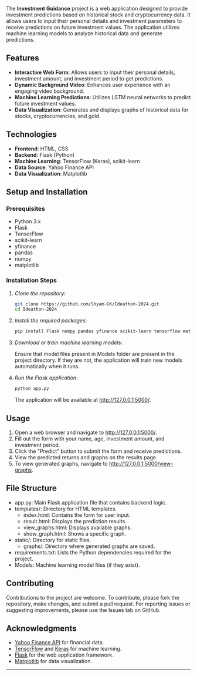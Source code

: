 The **Investment Guidance** project is a web application designed to provide investment predictions based on historical stock and cryptocurrency data. It allows users to input their personal details and investment parameters to receive predictions on future investment values. The application utilizes machine learning models to analyze historical data and generate predictions.

## Features

- **Interactive Web Form**: Allows users to input their personal details, investment amount, and investment period to get predictions.
- **Dynamic Background Video**: Enhances user experience with an engaging video background.
- **Machine Learning Predictions**: Utilizes LSTM neural networks to predict future investment values.
- **Data Visualization**: Generates and displays graphs of historical data for stocks, cryptocurrencies, and gold.

## Technologies

- **Frontend**: HTML, CSS
- **Backend**: Flask (Python)
- **Machine Learning**: TensorFlow (Keras), scikit-learn
- **Data Source**: Yahoo Finance API
- **Data Visualization**: Matplotlib

## Setup and Installation

### Prerequisites

- Python 3.x
- Flask
- TensorFlow
- scikit-learn
- yfinance
- pandas
- numpy
- matplotlib

### Installation Steps

1. *Clone the repository*:

    ```bash
    git clone https://github.com/Shyam-GK/Ideathon-2024.git
    cd Ideathon-2024
    ```
    
2. *Install the required packages*:

    ```bash
    pip install Flask numpy pandas yfinance scikit-learn tensorflow matplotlib
    ```
    

3. *Download or train machine learning models*:

    Ensure that model files present in Models folder are present in the project directory. If they are not, the application will train new models automatically when it runs.

4. *Run the Flask application*:

    ```bash
    python app.py
    ```
    

    The application will be available at http://127.0.0.1:5000/.

## Usage

1. Open a web browser and navigate to http://127.0.0.1:5000/.
2. Fill out the form with your name, age, investment amount, and investment period.
3. Click the "Predict" button to submit the form and receive predictions.
4. View the predicted returns and graphs on the results page.
5. To view generated graphs, navigate to http://127.0.0.1:5000/view-graphs.

## File Structure

- app.py: Main Flask application file that contains backend logic.
- templates/: Directory for HTML templates.
  - index.html: Contains the form for user input.
  - result.html: Displays the prediction results.
  - view_graphs.html: Displays available graphs.
  - show_graph.html: Shows a specific graph.
- static/: Directory for static files.
  - graphs/: Directory where generated graphs are saved.
- requirements.txt: Lists the Python dependencies required for the project.
- Models: Machine learning model files (if they exist).

## Contributing

Contributions to the project are welcome. To contribute, please fork the repository, make changes, and submit a pull request. For reporting issues or suggesting improvements, please use the Issues tab on GitHub.


## Acknowledgments

- [Yahoo Finance API](https://www.yahoofinanceapi.com/) for financial data.
- [TensorFlow](https://www.tensorflow.org/) and [Keras](https://keras.io/) for machine learning.
- [Flask](https://flask.palletsprojects.com/) for the web application framework.
- [Matplotlib](https://matplotlib.org/) for data visualization.

---